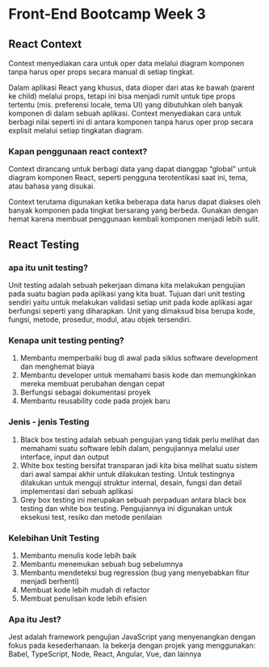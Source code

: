 # Front-End Bootcamp Week 3

## React Context 
Context menyediakan cara untuk oper data melalui diagram komponen tanpa harus oper props secara manual di setiap tingkat.

Dalam aplikasi React yang khusus, data dioper dari atas ke bawah (parent ke child) melalui props, tetapi ini bisa menjadi rumit untuk tipe props tertentu (mis. preferensi locale, tema UI) yang dibutuhkan oleh banyak komponen di dalam sebuah aplikasi. Context menyediakan cara untuk berbagi nilai seperti ini di antara komponen tanpa harus oper prop secara explisit melalui setiap tingkatan diagram.

### Kapan penggunaan react context?
Context dirancang untuk berbagi data yang dapat dianggap “global” untuk diagram komponen React, seperti pengguna terotentikasi saat ini, tema, atau bahasa yang disukai. 

Context terutama digunakan ketika beberapa data harus dapat diakses oleh banyak komponen pada tingkat bersarang yang berbeda. Gunakan dengan hemat karena membuat penggunaan kembali komponen menjadi lebih sulit.

## React Testing 

### apa itu unit testing?
Unit testing adalah sebuah pekerjaan dimana kita melakukan pengujian pada suatu bagian pada aplikasi yang kita buat. Tujuan dari unit testing sendiri yaitu untuk melakukan validasi setiap unit pada kode aplikasi agar berfungsi seperti yang diharapkan. Unit yang dimaksud bisa berupa kode, fungsi, metode, prosedur, modul, atau objek tersendiri.

### Kenapa unit testing penting?
1. Membantu memperbaiki bug di awal pada siklus software development dan menghemat biaya
2. Membantu developer untuk memahami basis kode dan memungkinkan mereka membuat perubahan dengan cepat
3. Berfungsi sebagai dokumentasi proyek
4. Membantu reusability code pada projek baru

### Jenis - jenis Testing 
1. Black box testing adalah sebuah pengujian yang tidak perlu melihat dan memahami suatu software lebih dalam, pengujiannya melalui user interface, input dan output
2. White box testing bersifat transparan jadi kita bisa melihat suatu sistem dari awal sampai akhir untuk dilakukan testing. Untuk testingnya dilakukan untuk menguji struktur internal, desain, fungsi dan detail implementasi dari sebuah aplikasi
3. Grey box testing ini merupakan sebuah perpaduan antara black box testing dan white box testing. Pengujiannya ini digunakan untuk eksekusi test, resiko dan metode penilaian

### Kelebihan Unit Testing 
1. Membantu menulis kode lebih baik
2. Membantu menemukan sebuah bug sebelumnya
3. Membantu mendeteksi bug regression (bug yang menyebabkan fitur menjadi berhenti)
4. Membuat kode lebih mudah di refactor
5. Membuat penulisan kode lebih efisien

### Apa itu Jest?
Jest adalah framework pengujian JavaScript yang menyenangkan dengan fokus pada kesederhanaan. Ia bekerja dengan projek yang menggunakan: Babel, TypeScript, Node, React, Angular, Vue, dan lainnya